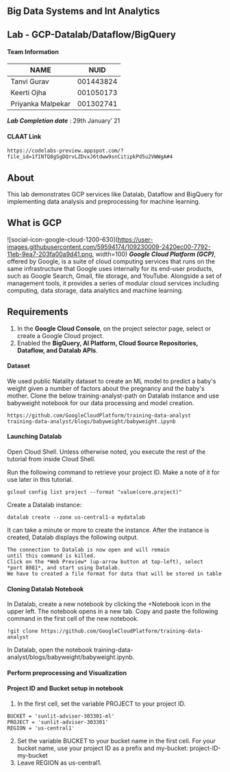 ## Big Data Systems and Int Analytics

## Lab - GCP-Datalab/Dataflow/BigQuery 

#### Team Information

| NAME              |     NUID        |
|------------------ |-----------------|
|   Tanvi Gurav     |   001443824     |
|   Keerti Ojha     |   001050173     |
| Priyanka Malpekar |   001302741     |

***Lab Completion date*** : 29th January’ 21

#### CLAAT Link

```
https://codelabs-preview.appspot.com/?file_id=1fINTQ8gSgDQrvLZDvxJ6tdww9snCitipkPd5u2VWWgA#4
```

## About

This lab demonstrates GCP services like Datalab, Dataflow and BigQuery for implementing data analysis and preprocessing for machine learning.

## What is GCP

![social-icon-google-cloud-1200-630](https://user-images.githubusercontent.com/59594174/109230009-2420ec00-7792-11eb-9ea7-203fa00a9d41.png, width=100)
***Google Cloud Platform (GCP)***, offered by Google, is a suite of cloud computing services that runs on the same infrastructure that Google
uses internally for its end-user products, such as Google Search, Gmail, file storage, and YouTube. Alongside a set of management tools,
it provides a series of modular cloud services including computing, data storage, data analytics and machine learning.


## Requirements

1. In the **Google Cloud Console**, on the project selector page, select or create a Google Cloud project.
2. Enabled the **BigQuery, AI Platform, Cloud Source Repositories, Dataflow, and Datalab APIs**.

#### Dataset
We used public Natality dataset to create an ML model to predict a baby's weight given a number of factors about the pregnancy and the baby's mother.
Clone the below training-analyst-path on Datalab instance and use babyweight notebook for our data processing and model creation.
```
https://github.com/GoogleCloudPlatform/training-data-analyst  
training-data-analyst/blogs/babyweight/babyweight.ipynb 
```
#### Launching Datalab

Open Cloud Shell. Unless otherwise noted, you execute the rest of the tutorial from inside Cloud Shell.

Run the following command to retrieve your project ID. Make a note of it for use later in this tutorial.
``` 
gcloud config list project --format "value(core.project)"
```
Create a Datalab instance:
```
datalab create --zone us-central1-a mydatalab
```
It can take a minute or more to create the instance. After the instance is created, Datalab displays the following output.
```
The connection to Datalab is now open and will remain
until this command is killed.
Click on the *Web Preview* (up-arrow button at top-left), select
*port 8081*, and start using Datalab.
We have to created a file format for data that will be stored in table
```
#### Cloning Datalab Notebook
In Datalab, create a new notebook by clicking the +Notebook icon in the upper left. The notebook opens in a new tab.
Copy and paste the following command in the first cell of the new notebook. 
```
!git clone https://github.com/GoogleCloudPlatform/training-data-analyst
```
In Datalab, open the notebook training-data-analyst/blogs/babyweight/babyweight.ipynb.

#### Perform preprocessing and Visualization

#### Project ID and Bucket setup in notebook
1. In the first cell, set the variable PROJECT to your project ID.
```
BUCKET = 'sunlit-adviser-303301-ml'
PROJECT = 'sunlit-adviser-303301'
REGION = 'us-central1'
```
2. Set the variable BUCKET to your bucket name in the first cell. For your bucket name, use your project ID as a prefix and my-bucket:
 project-ID-my-bucket
3. Leave REGION as us-central1.
